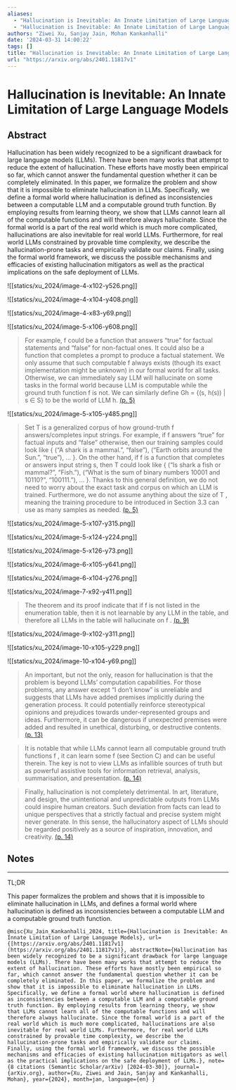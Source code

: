 ```yaml
---
aliases:
  - "Hallucination is Inevitable: An Innate Limitation of Large Language Models"
  - "Hallucination is Inevitable: An Innate Limitation of Large Language Models"
authors: "Ziwei Xu, Sanjay Jain, Mohan Kankanhalli"
date: '2024-03-31 14:00:22'
tags: []
title: "Hallucination is Inevitable: An Innate Limitation of Large Language Models"
url: "https://arxiv.org/abs/2401.11817v1"
---
```


# Hallucination is Inevitable: An Innate Limitation of Large Language Models




## Abstract
Hallucination has been widely recognized to be a significant drawback for large language models (LLMs). There have been many works that attempt to reduce the extent of hallucination. These efforts have mostly been empirical so far, which cannot answer the fundamental question whether it can be completely eliminated. In this paper, we formalize the problem and show that it is impossible to eliminate hallucination in LLMs. Specifically, we define a formal world where hallucination is defined as inconsistencies between a computable LLM and a computable ground truth function. By employing results from learning theory, we show that LLMs cannot learn all of the computable functions and will therefore always hallucinate. Since the formal world is a part of the real world which is much more complicated, hallucinations are also inevitable for real world LLMs. Furthermore, for real world LLMs constrained by provable time complexity, we describe the hallucination-prone tasks and empirically validate our claims. Finally, using the formal world framework, we discuss the possible mechanisms and efficacies of existing hallucination mitigators as well as the practical implications on the safe deployment of LLMs.




![[statics/xu_2024/image-4-x102-y526.png]]


![[statics/xu_2024/image-4-x104-y408.png]]


![[statics/xu_2024/image-4-x83-y69.png]]


![[statics/xu_2024/image-5-x106-y608.png]]


> For example, f could be a function that answers “true” for factual statements and “false” for non-factual ones. It could also be a function that completes a prompt to produce a factual statement. We only assume that such computable f always exists (though its exact implementation might be unknown) in our formal world for all tasks. Otherwise, we can immediately say LLM will hallucinate on some tasks in the formal world because LLM is computable while the ground truth function f is not. We can similarly define Gh = {(s, h(s)) | s ∈ S} to be the world of LLM h. [(p. 5)](zotero://open-pdf/library/items/9QZNAFTK?page=5)




![[statics/xu_2024/image-5-x105-y485.png]]


> Set T is a generalized corpus of how ground-truth f answers/completes input strings. For example, if f answers “true” for factual inputs and “false” otherwise, then our training samples could look like { (“A shark is a mammal.”, “false”), (“Earth orbits around the Sun.”, “true”), ... }. On the other hand, if f is a function that completes or answers input string s, then T could look like { (“Is shark a fish or mammal?”, “Fish.”), (“What is the sum of binary numbers 10001 and 10110?”, “100111.”), ... }. Thanks to this general definition, we do not need to worry about the exact task and corpus on which an LLM is trained. Furthermore, we do not assume anything about the size of T , meaning the training procedure to be introduced in Section 3.3 can use as many samples as needed. [(p. 5)](zotero://open-pdf/library/items/9QZNAFTK?page=5)




![[statics/xu_2024/image-5-x107-y315.png]]


![[statics/xu_2024/image-5-x124-y224.png]]


![[statics/xu_2024/image-5-x126-y73.png]]


![[statics/xu_2024/image-6-x105-y641.png]]


![[statics/xu_2024/image-6-x104-y276.png]]


![[statics/xu_2024/image-7-x92-y411.png]]


> The theorem and its proof indicate that if f is not listed in the enumeration table, then it is not learnable by any LLM in the table, and therefore all LLMs in the table will hallucinate on f . [(p. 9)](zotero://open-pdf/library/items/9QZNAFTK?page=9)




![[statics/xu_2024/image-9-x102-y311.png]]


![[statics/xu_2024/image-10-x105-y229.png]]


![[statics/xu_2024/image-10-x104-y69.png]]


> An important, but not the only, reason for hallucination is that the problem is beyond LLMs’ computation capabilities. For those problems, any answer except “I don’t know” is unreliable and suggests that LLMs have added premises implicitly during the generation process. It could potentially reinforce stereotypical opinions and prejudices towards under-represented groups and ideas. Furthermore, it can be dangerous if unexpected premises were added and resulted in unethical, disturbing, or destructive contents. [(p. 13)](zotero://open-pdf/library/items/9QZNAFTK?page=13)




> It is notable that while LLMs cannot learn all computable ground truth functions f , it can learn some f (see Section C) and can be useful therein. The key is not to view LLMs as infallible sources of truth but as powerful assistive tools for information retrieval, analysis, summarisation, and presentation. [(p. 14)](zotero://open-pdf/library/items/9QZNAFTK?page=14)




> Finally, hallucination is not completely detrimental. In art, literature, and design, the unintentional and unpredictable outputs from LLMs could inspire human creators. Such deviation from facts can lead to unique perspectives that a strictly factual and precise system might never generate. In this sense, the hallucinatory aspect of LLMs should be regarded positively as a source of inspiration, innovation, and creativity. [(p. 14)](zotero://open-pdf/library/items/9QZNAFTK?page=14)






## Notes



---
TL;DR

This paper formalizes the problem and shows that it is impossible to eliminate hallucination in LLMs, and defines a formal world where hallucination is defined as inconsistencies between a computable LLM and a computable ground truth function.




```
@misc{Xu_Jain_Kankanhalli_2024, title={Hallucination is Inevitable: An Innate Limitation of Large Language Models}, url={[https://arxiv.org/abs/2401.11817v1](https://arxiv.org/abs/2401.11817v1)}, abstractNote={Hallucination has been widely recognized to be a significant drawback for large language models (LLMs). There have been many works that attempt to reduce the extent of hallucination. These efforts have mostly been empirical so far, which cannot answer the fundamental question whether it can be completely eliminated. In this paper, we formalize the problem and show that it is impossible to eliminate hallucination in LLMs. Specifically, we define a formal world where hallucination is defined as inconsistencies between a computable LLM and a computable ground truth function. By employing results from learning theory, we show that LLMs cannot learn all of the computable functions and will therefore always hallucinate. Since the formal world is a part of the real world which is much more complicated, hallucinations are also inevitable for real world LLMs. Furthermore, for real world LLMs constrained by provable time complexity, we describe the hallucination-prone tasks and empirically validate our claims. Finally, using the formal world framework, we discuss the possible mechanisms and efficacies of existing hallucination mitigators as well as the practical implications on the safe deployment of LLMs.}, note={8 citations (Semantic Scholar/arXiv) [2024-03-30]}, journal={arXiv.org}, author={Xu, Ziwei and Jain, Sanjay and Kankanhalli, Mohan}, year={2024}, month=jan, language={en} }
```